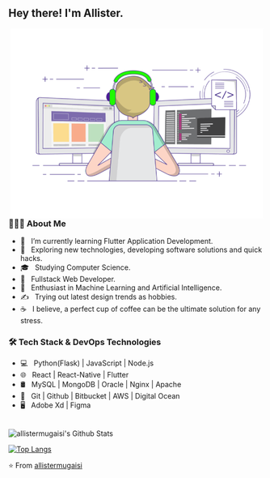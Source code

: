 <h2> Hey there! I'm Allister.</h2>
<img align="right" alt="GIF" src="https://raw.githubusercontent.com/devSouvik/devSouvik/master/gif3.gif" width="500"/>

<h3> 👨🏻‍💻 About Me </h3>

- 🔭 &nbsp; I’m currently learning Flutter Application Development.
- 🤔 &nbsp; Exploring new technologies, developing software solutions and quick hacks.
- 🎓 &nbsp; Studying Computer Science.
- 💼 &nbsp; Fullstack Web Developer.
- 🌱 &nbsp; Enthusiast in Machine Learning and Artificial Intelligence.
- ✍️ &nbsp; Trying out latest design trends as hobbies.
- ☕ &nbsp; I believe, a perfect cup of coffee can be the ultimate solution for any stress.

<h3>🛠 Tech Stack & DevOps Technologies</h3>

- 💻 &nbsp; Python(Flask) | JavaScript | Node.js
- 🌐 &nbsp; React | React-Native | Flutter
- 🛢 &nbsp; MySQL | MongoDB | Oracle | Nginx | Apache
- 🔧 &nbsp; Git | Github | Bitbucket | AWS | Digital Ocean
- 🖥 &nbsp; Adobe Xd | Figma

<br>

<img align="center" src="https://github-readme-stats.vercel.app/api?username=allistermugaisi&include_all_commits=true&count_private=true&show_icons=true&line_height=20&title_color=7A7ADB&icon_color=2234AE&text_color=D3D3D3&bg_color=0,000000,130F40" alt="allistermugaisi's Github Stats">

</br>

[![Top Langs](https://github-readme-stats.vercel.app/api/top-langs/?username=allistermugaisi&layout=compact&text_color=daf7dc&bg_color=151515)](https://github.com/allistermugaisi/github-readme-stats)




⭐️ From [allistermugaisi](https://github.com/allistermugaisi)
